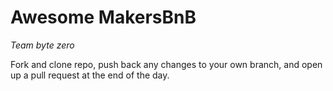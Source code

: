 # Awesome MakersBnB

*Team byte zero*

Fork and clone repo, push back any changes to your own branch, and open up a pull request at the end of the day.
